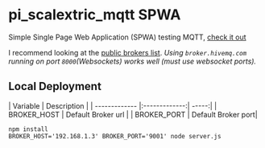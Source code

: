 # pi_scalextric_mqtt SPWA
Simple Single Page Web Application (SPWA) testing MQTT, [check it out](https://aliceliveprojects.github.io/pi_scalextric_mqtt/spwa/src/index.html#!/index)

I recommend looking at the [public brokers list](https://github.com/mqtt/mqtt.github.io/wiki/public_brokers).
*Using ```broker.hivemq.com``` running on port ```8000```(Websockets) works well (must use websocket ports).*

## Local Deployment

| Variable      | Description  |
| ------------- |:-------------:| -----:|
| BROKER_HOST   | Default Broker url |
| BROKER_PORT   | Default Broker port|


```
npm install
BROKER_HOST='192.168.1.3' BROKER_PORT='9001' node server.js
```



